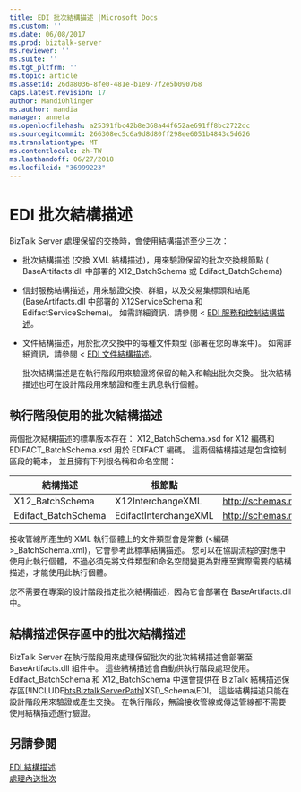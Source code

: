 ```yaml
---
title: EDI 批次結構描述 |Microsoft Docs
ms.custom: ''
ms.date: 06/08/2017
ms.prod: biztalk-server
ms.reviewer: ''
ms.suite: ''
ms.tgt_pltfrm: ''
ms.topic: article
ms.assetid: 26da8036-8fe0-481e-b1e9-7f2e5b090768
caps.latest.revision: 17
author: MandiOhlinger
ms.author: mandia
manager: anneta
ms.openlocfilehash: a25391fbc42b8e368a44f652ae691ff8bc2722dc
ms.sourcegitcommit: 266308ec5c6a9d8d80ff298ee6051b4843c5d626
ms.translationtype: MT
ms.contentlocale: zh-TW
ms.lasthandoff: 06/27/2018
ms.locfileid: "36999223"
---
```

# <a name="edi-batch-schemas"></a>EDI 批次結構描述
BizTalk Server 處理保留的交換時，會使用結構描述至少三次：  

- 批次結構描述 (交換 XML 結構描述)，用來驗證保留的批次交換根節點 ( BaseArtifacts.dll 中部署的 X12_BatchSchema 或 Edifact_BatchSchema)  

- 信封服務結構描述，用來驗證交換、群組，以及交易集標頭和結尾 (BaseArtifacts.dll 中部署的 X12ServiceSchema 和 EdifactServiceSchema)。 如需詳細資訊，請參閱 < [EDI 服務和控制結構描述](../core/edi-service-and-control-schemas.md)。  

- 文件結構描述，用於批次交換中的每種文件類型 (部署在您的專案中)。 如需詳細資訊，請參閱 < [EDI 文件結構描述](../core/edi-document-schemas.md)。  

  批次結構描述是在執行階段用來驗證將保留的輸入和輸出批次交換。 批次結構描述也可在設計階段用來驗證和產生訊息執行個體。  

## <a name="batch-schemas-used-at-runtime"></a>執行階段使用的批次結構描述  
 兩個批次結構描述的標準版本存在： X12_BatchSchema.xsd for X12 編碼和 EDIFACT_BatchSchema.xsd 用於 EDIFACT 編碼。 這兩個結構描述是包含控制區段的範本， 並且擁有下列根名稱和命名空間：  


|       結構描述        |       根節點       |                    命名空間                     |
|---------------------|-----------------------|--------------------------------------------------|
|   X12_BatchSchema   |   X12InterchangeXML   | http://schemas.microsoft.com/Edi/X12_BatchSchema |
| Edifact_BatchSchema | EdifactInterchangeXML |     http://schemas.microsoft.com/Edi/Edifact     |

 接收管線所產生的 XML 執行個體上的文件類型會是常數 (\<編碼\>_BatchSchema.xml)，它會參考此標準結構描述。 您可以在協調流程的對應中使用此執行個體，不過必須先將文件類型和命名空間變更為對應至實際需要的結構描述，才能使用此執行個體。  

 您不需要在專案的設計階段指定批次結構描述，因為它會部署在 BaseArtifacts.dll 中。  

## <a name="batch-schemas-in-the-schema-store"></a>結構描述保存區中的批次結構描述  
 BizTalk Server 在執行階段用來處理保留批次的批次結構描述會部署至 BaseArtifacts.dll 組件中。 這些結構描述會自動供執行階段處理使用。 Edifact_BatchSchema 和 X12_BatchSchema 中還會提供在 BizTalk 結構描述保存區[!INCLUDE[btsBiztalkServerPath](../includes/btsbiztalkserverpath-md.md)]XSD_Schema\EDI。 這些結構描述只能在設計階段用來驗證或產生交換。 在執行階段，無論接收管線或傳送管線都不需要使用結構描述進行驗證。  

## <a name="see-also"></a>另請參閱  
 [EDI 結構描述](../core/edi-schemas.md)   
 [處理內送批次](../core/processing-incoming-batches.md)